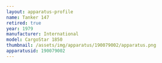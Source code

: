 ```yaml
---
layout: apparatus-profile
name: Tanker 147
retired: true
year: 1979
manufacturer: International
model: CargoStar 1850
thumbnail: /assets/img/apparatus/190079002/apparatus.png
apparatusid: 190079002
---
```

